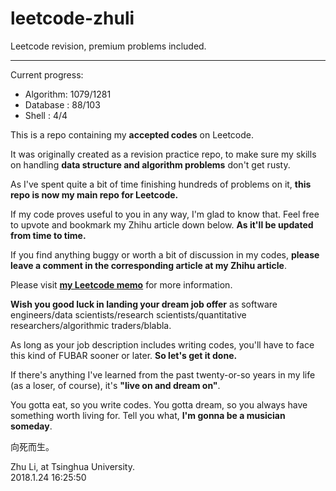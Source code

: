# leetcode-zhuli
Leetcode revision, premium problems included.
<hr/>

Current progress:
- Algorithm: 1079/1281
- Database : 88/103
- Shell    : 4/4

This is a repo containing my <b>accepted codes</b> on Leetcode.

It was originally created as a revision practice repo, to make sure my skills on handling <b>data structure and algorithm problems</b> don't get rusty.

As I've spent quite a bit of time finishing hundreds of problems on it, <b>this repo is now my main repo for Leetcode.</b>

If my code proves useful to you in any way, I'm glad to know that. Feel free to upvote and bookmark my Zhihu article down below. <b>As it'll be updated from time to time.</b>

If you find anything buggy or worth a bit of discussion in my codes, <b>please leave a comment in the corresponding article at my Zhihu article</b>.

Please visit <b>[my Leetcode memo](https://zhuanlan.zhihu.com/p/25697275)</b> for more information.

<b>Wish you good luck in landing your dream job offer</b> as software engineers/data scientists/research scientists/quantitative researchers/algorithmic traders/blabla.

As long as your job description includes writing codes, you'll have to face this kind of FUBAR sooner or later. <b>So let's get it done.</b>

If there's anything I've learned from the past twenty-or-so years in my life (as a loser, of course), it's <b>"live on and dream on"</b>.

You gotta eat, so you write codes. You gotta dream, so you always have something worth living for. Tell you what, <b>I'm gonna be a musician someday</b>.

向死而生。

Zhu Li, at Tsinghua University.<br/>
2018.1.24 16:25:50
